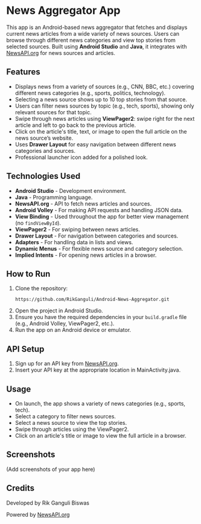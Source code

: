 <h1>News Aggregator App</h1>

<p>This app is an Android-based news aggregator that fetches and displays current news articles from a wide variety of news sources. Users can browse through different news categories and view top stories from selected sources. Built using <strong>Android Studio</strong> and <strong>Java</strong>, it integrates with <a href="https://newsapi.org/">NewsAPI.org</a> for news sources and articles.</p>

<h2>Features</h2>
<ul>
  <li>Displays news from a variety of sources (e.g., CNN, BBC, etc.) covering different news categories (e.g., sports, politics, technology).</li>
  <li>Selecting a news source shows up to 10 top stories from that source.</li>
  <li>Users can filter news sources by topic (e.g., tech, sports), showing only relevant sources for that topic.</li>
  <li>Swipe through news articles using <strong>ViewPager2</strong>: swipe right for the next article and left to go back to the previous article.</li>
  <li>Click on the article's title, text, or image to open the full article on the news source’s website.</li>
  <li>Uses <strong>Drawer Layout</strong> for easy navigation between different news categories and sources.</li>
  <li>Professional launcher icon added for a polished look.</li>
</ul>

<h2>Technologies Used</h2>
<ul>
  <li><strong>Android Studio</strong> - Development environment.</li>
  <li><strong>Java</strong> - Programming language.</li>
  <li><strong>NewsAPI.org</strong> - API to fetch news articles and sources.</li>
  <li><strong>Android Volley</strong> - For making API requests and handling JSON data.</li>
  <li><strong>View Binding</strong> - Used throughout the app for better view management (no <code>findViewById</code>).</li>
  <li><strong>ViewPager2</strong> - For swiping between news articles.</li>
  <li><strong>Drawer Layout</strong> - For navigation between categories and sources.</li>
  <li><strong>Adapters</strong> - For handling data in lists and views.</li>
  <li><strong>Dynamic Menus</strong> - For flexible news source and category selection.</li>
  <li><strong>Implied Intents</strong> - For opening news articles in a browser.</li>
</ul>

<h2>How to Run</h2>
<ol>
  <li>Clone the repository:
    <pre><code>https://github.com/RikGanguli/Android-News-Aggregator.git</code></pre>
  </li>
  <li>Open the project in Android Studio.</li>
  <li>Ensure you have the required dependencies in your <code>build.gradle</code> file (e.g., Android Volley, ViewPager2, etc.).</li>
  <li>Run the app on an Android device or emulator.</li>
</ol>

<h2>API Setup</h2>
<ol>
  <li>Sign up for an API key from <a href="https://newsapi.org/">NewsAPI.org</a>.</li>
  <li>Insert your API key at the appropriate location in MainActivity.java.</li>
</ol>

<h2>Usage</h2>
<ul>
  <li>On launch, the app shows a variety of news categories (e.g., sports, tech).</li>
  <li>Select a category to filter news sources.</li>
  <li>Select a news source to view the top stories.</li>
  <li>Swipe through articles using the ViewPager2.</li>
  <li>Click on an article's title or image to view the full article in a browser.</li>
</ul>

<h2>Screenshots</h2>
<p>(Add screenshots of your app here)</p>

<h2>Credits</h2>
<p>Developed by Rik Ganguli Biswas</p>
<p>Powered by <a href="https://newsapi.org/">NewsAPI.org</a></p>
